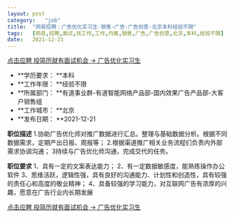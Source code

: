```yaml
---
layout:	post
category:	"job"
title:	"网易招聘：广告优化实习生-销售-广告-广告创意-北京本科经验不限"
tags:	[网易,招聘,面试,找工作,工作,内推,销售,广告,广告创意,北京,本科,经验不限]
date:	2021-12-21
---
```


[点击应聘 投简历就有面试机会 -> 广告优化实习生](http://mobile.bole.netease.com/bole/boleDetail?id=27270&employeeId=346f03c3cda5f04c&key=all)



- **学历要求： **本科
- **工作年限： **经验不限
- **所属部门： **有道事业群-有道智能网络产品部-国内效果广告产品部-大客户销售组
- **工作城市： **北京
- **发布日期： **2021-12-21



**职位描述**
1.协助广告优化师对推广数据进行汇总。整理与基础数据分析。根据不同数据需求，定期产出日报、周报等；
2.根据渠道推广相关业务流程们负责内外部需求协调沟通；
3持续与广告优化师沟通，完成交代的任务。



**职位要求**
1、具有一定的文案表达能力；
2、有一定数据敏感度，能熟练操作办公软件
3、思维活跃，逻辑性强，具有良好的沟通能力、计划性和创造性，具有较强的责任心和高度的敬业精神；
4、具备较强的学习能力，对互联网广告有浓厚的兴趣，愿意在广告行业内长期发展



[点击应聘 投简历就有面试机会 -> 广告优化实习生](http://mobile.bole.netease.com/bole/boleDetail?id=27270&employeeId=346f03c3cda5f04c&key=all)